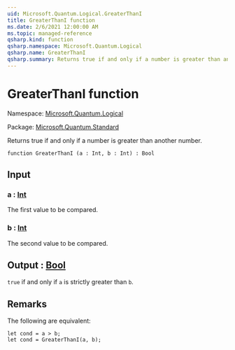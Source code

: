 ```yaml
---
uid: Microsoft.Quantum.Logical.GreaterThanI
title: GreaterThanI function
ms.date: 2/6/2021 12:00:00 AM
ms.topic: managed-reference
qsharp.kind: function
qsharp.namespace: Microsoft.Quantum.Logical
qsharp.name: GreaterThanI
qsharp.summary: Returns true if and only if a number is greater than another number.
---
```


# GreaterThanI function

Namespace: [Microsoft.Quantum.Logical](xref:Microsoft.Quantum.Logical)

Package: [Microsoft.Quantum.Standard](https://nuget.org/packages/Microsoft.Quantum.Standard)


Returns true if and only if a number is greater than another number.

```qsharp
function GreaterThanI (a : Int, b : Int) : Bool
```


## Input

### a : [Int](xref:microsoft.quantum.lang-ref.int)

The first value to be compared.


### b : [Int](xref:microsoft.quantum.lang-ref.int)

The second value to be compared.



## Output : [Bool](xref:microsoft.quantum.lang-ref.bool)

`true` if and only if `a` is strictly greater than `b`.

## Remarks

The following are equivalent:```qsharplet cond = a > b;let cond = GreaterThanI(a, b);```
